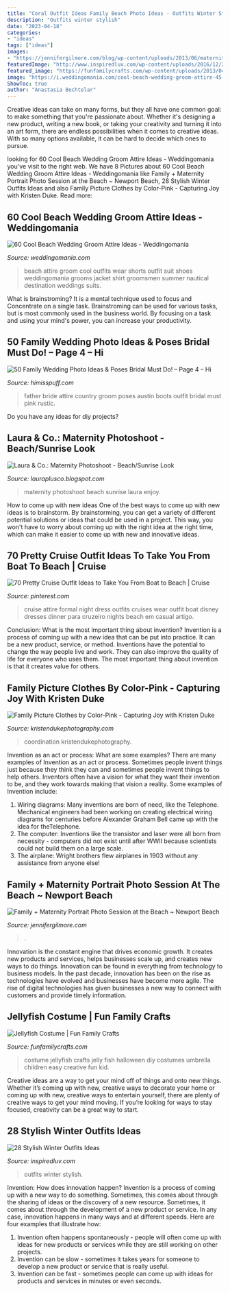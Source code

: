 ```yaml
---
title: "Coral Outfit Ideas Family Beach Photo Ideas - Outfits Winter Stylish"
description: "Outfits winter stylish"
date: "2023-04-18"
categories:
- "ideas"
tags: ["ideas"]
images:
- "https://jennifergilmore.com/blog/wp-content/uploads/2013/06/maternitysessionsnewportbeachbalboapier_02(pp_w768_h548).jpg"
featuredImage: "http://www.inspiredluv.com/wp-content/uploads/2016/12/25-Stylish-Winter-Outfits-Ideas-12.jpg"
featured_image: "https://funfamilycrafts.com/wp-content/uploads/2013/04/jellyfish_costume.jpg"
image: "https://i.weddingomania.com/cool-beach-wedding-groom-attire-45-500x775.jpg"
ShowToc: true
author: "Anastasia Bechtelar"
---
```



Creative ideas can take on many forms, but they all have one common goal: to make something that you're passionate about. Whether it's designing a new product, writing a new book, or taking your creativity and turning it into an art form, there are endless possibilities when it comes to creative ideas. With so many options available, it can be hard to decide which ones to pursue.

	

		
looking for 60 Cool Beach Wedding Groom Attire Ideas - Weddingomania you've visit to the right web. We have 8 Pictures about 60 Cool Beach Wedding Groom Attire Ideas - Weddingomania like Family + Maternity Portrait Photo Session at the Beach ~ Newport Beach, 28 Stylish Winter Outfits Ideas and also Family Picture Clothes by Color-Pink - Capturing Joy with Kristen Duke. Read more:
		
    
## 60 Cool Beach Wedding Groom Attire Ideas - Weddingomania

<img loading=lazy src="https://i.weddingomania.com/cool-beach-wedding-groom-attire-45-500x775.jpg" onerror="this.onerror=null;this.src='https://tse1.mm.bing.net/th?id=OIP.5ADYTJhYs1RYiELo6x0L9QHaLe&amp;pid=15.1';" alt="60 Cool Beach Wedding Groom Attire Ideas - Weddingomania">

_Source: weddingomania.com_

>beach attire groom cool outfits wear shorts outfit suit shoes weddingomania grooms jacket shirt groomsmen summer nautical destination weddings suits. 

	

What is brainstroming? It is a mental technique used to focus and Concentrate on a single task. Brainstroming can be used for various tasks, but is most commonly used in the business world. By focusing on a task and using your mind's power, you can increase your productivity.

    
## 50 Family Wedding Photo Ideas &amp; Poses Bridal Must Do! – Page 4 – Hi

<img loading=lazy src="http://www.himisspuff.com/wp-content/uploads/2016/11/Family-wedding-photos-with-father-10.jpg" onerror="this.onerror=null;this.src='https://tse2.mm.bing.net/th?id=OIP.DFYjc-OwjvL9iqCM5oybNQHaLG&amp;pid=15.1';" alt="50 Family Wedding Photo Ideas &amp; Poses Bridal Must Do! – Page 4 – Hi">

_Source: himisspuff.com_

>father bride attire country groom poses austin boots outfit bridal must pink rustic. 

	

Do you have any ideas for diy projects?

    
## Laura &amp; Co.: Maternity Photoshoot - Beach/Sunrise Look

<img loading=lazy src="http://1.bp.blogspot.com/-xLQ3llSeyyg/VfdaWfnSW0I/AAAAAAAAAws/Djhsiqck8Dg/s1600/BabyMudrichMaternity-4809.jpg" onerror="this.onerror=null;this.src='https://tse3.mm.bing.net/th?id=OIP.4vMfS3pxUXZUiqlHjEWKHQHaLG&amp;pid=15.1';" alt="Laura &amp; Co.: Maternity Photoshoot - Beach/Sunrise Look">

_Source: lauraplusco.blogspot.com_

>maternity photoshoot beach sunrise laura enjoy. 

	

How to come up with new ideas
One of the best ways to come up with new ideas is to brainstorm. By brainstorming, you can get a variety of different potential solutions or ideas that could be used in a project. This way, you won't have to worry about coming up with the right idea at the right time, which can make it easier to come up with new and innovative ideas.

    
## 70 Pretty Cruise Outfit Ideas To Take You From Boat To Beach | Cruise

<img loading=lazy src="https://i.pinimg.com/originals/96/6d/2d/966d2d3fff76fc86864daa07d46b497b.jpg" onerror="this.onerror=null;this.src='https://tse3.mm.bing.net/th?id=OIP.EAOgnEVIixmftJudJDpnOgHaLH&amp;pid=15.1';" alt="70 Pretty Cruise Outfit Ideas to Take You From Boat to Beach | Cruise">

_Source: pinterest.com_

>cruise attire formal night dress outfits cruises wear outfit boat disney dresses dinner para cruzeiro nights beach em casual artigo. 

	

Conclusion: What is the most important thing about invention?
Invention is a process of coming up with a new idea that can be put into practice. It can be a new product, service, or method. Inventions have the potential to change the way people live and work. They can also improve the quality of life for everyone who uses them. The most important thing about invention is that it creates value for others.

    
## Family Picture Clothes By Color-Pink - Capturing Joy With Kristen Duke

<img loading=lazy src="https://www.kristendukephotography.com/wp-content/uploads/2014/10/rose.jpg" onerror="this.onerror=null;this.src='https://tse3.mm.bing.net/th?id=OIP.ddC2EkaClw4vGZU0wUFrfAHaE8&amp;pid=15.1';" alt="Family Picture Clothes by Color-Pink - Capturing Joy with Kristen Duke">

_Source: kristendukephotography.com_

>coordination kristendukephotography. 

	

Invention as an act or process: What are some examples?
There are many examples of Invention as an act or process. Sometimes people invent things just because they think they can and sometimes people invent things to help others. Inventors often have a vision for what they want their invention to be, and they work towards making that vision a reality. Some examples of Invention include: 
1) Wiring diagrams: Many inventions are born of need, like the Telephone. Mechanical engineers had been working on creating electrical wiring diagrams for centuries before Alexander Graham Bell came up with the idea for theTelephone.
2) The computer: Inventions like the transistor and laser were all born from necessity - computers did not exist until after WWII because scientists could not build them on a large scale.
3) The airplane: Wright brothers flew airplanes in 1903 without any assistance from anyone else!

    
## Family + Maternity Portrait Photo Session At The Beach ~ Newport Beach

<img loading=lazy src="https://jennifergilmore.com/blog/wp-content/uploads/2013/06/maternitysessionsnewportbeachbalboapier_02(pp_w768_h548).jpg" onerror="this.onerror=null;this.src='https://tse3.mm.bing.net/th?id=OIP.i7J6ZRAc2UpZP8pMoajoyQHaFS&amp;pid=15.1';" alt="Family + Maternity Portrait Photo Session at the Beach ~ Newport Beach">

_Source: jennifergilmore.com_

>. 

	

Innovation is the constant engine that drives economic growth. It creates new products and services, helps businesses scale up, and creates new ways to do things. Innovation can be found in everything from technology to business models. In the past decade, innovation has been on the rise as technologies have evolved and businesses have become more agile. The rise of digital technologies has given businesses a new way to connect with customers and provide timely information.

    
## Jellyfish Costume | Fun Family Crafts

<img loading=lazy src="https://funfamilycrafts.com/wp-content/uploads/2013/04/jellyfish_costume.jpg" onerror="this.onerror=null;this.src='https://tse2.mm.bing.net/th?id=OIP.LzYLcztav8VFwJEzVoa8gAHaLI&amp;pid=15.1';" alt="Jellyfish Costume | Fun Family Crafts">

_Source: funfamilycrafts.com_

>costume jellyfish crafts jelly fish halloween diy costumes umbrella children easy creative fun kid. 

	

Creative ideas are a way to get your mind off of things and onto new things. Whether it’s coming up with new, creative ways to decorate your home or coming up with new, creative ways to entertain yourself, there are plenty of creative ways to get your mind moving. If you’re looking for ways to stay focused, creativity can be a great way to start.

    
## 28 Stylish Winter Outfits Ideas

<img loading=lazy src="http://www.inspiredluv.com/wp-content/uploads/2016/12/25-Stylish-Winter-Outfits-Ideas-12.jpg" onerror="this.onerror=null;this.src='https://tse1.mm.bing.net/th?id=OIP.a3pylKbo1JaU0SUWqihLRQHaOE&amp;pid=15.1';" alt="28 Stylish Winter Outfits Ideas">

_Source: inspiredluv.com_

>outfits winter stylish. 

	

Invention: How does innovation happen?
Invention is a process of coming up with a new way to do something. Sometimes, this comes about through the sharing of ideas or the discovery of a new resource. Sometimes, it comes about through the development of a new product or service.
In any case, innovation happens in many ways and at different speeds. Here are four examples that illustrate how: 

1) Invention often happens spontaneously - people will often come up with ideas for new products or services while they are still working on other projects. 
2) Invention can be slow - sometimes it takes years for someone to develop a new product or service that is really useful. 
3) Invention can be fast - sometimes people can come up with ideas for products and services in minutes or even seconds.

